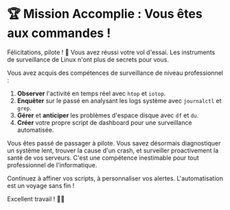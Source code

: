 # 🏆 Mission Accomplie : Vous êtes aux commandes !

Félicitations, pilote ! 🎉 Vous avez réussi votre vol d'essai. Les instruments de surveillance de Linux n'ont plus de secrets pour vous.

Vous avez acquis des compétences de surveillance de niveau professionnel :
1. **Observer** l'activité en temps réel avec `htop` et `iotop`.
2. **Enquêter** sur le passé en analysant les logs système avec `journalctl` et `grep`.
3. **Gérer** et **anticiper** les problèmes d'espace disque avec `df` et `du`.
4. **Créer** votre propre script de dashboard pour une surveillance automatisée.

Vous êtes passé de passager à pilote. Vous savez désormais diagnostiquer un système lent, trouver la cause d'un crash, et surveiller proactivement la santé de vos serveurs. C'est une compétence inestimable pour tout professionnel de l'informatique.

Continuez à affiner vos scripts, à personnaliser vos alertes. L'automatisation est un voyage sans fin !

Excellent travail ! 🐧✨